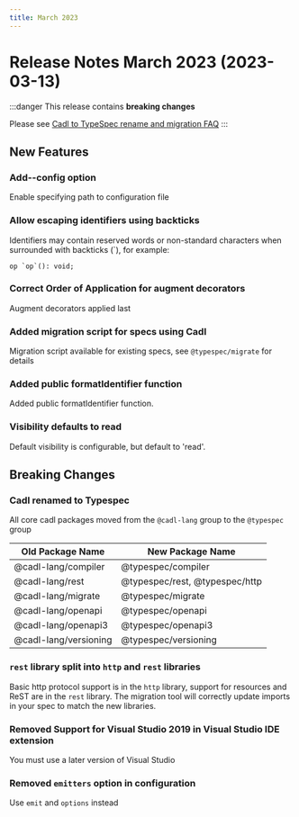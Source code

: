 ```yaml
---
title: March 2023
---
```


# Release Notes March 2023 (2023-03-13)

:::danger
This release contains **breaking changes**

Please see [Cadl to TypeSpec rename and migration FAQ](./cadl-typespec-migration.md)
:::

## New Features

### Add--config option

Enable specifying path to configuration file

### Allow escaping identifiers using backticks

Identifiers may contain reserved words or non-standard characters when surrounded with backticks (`), for example:

```typespec
op `op`(): void;
```

### Correct Order of Application for augment decorators

Augment decorators applied last

### Added migration script for specs using Cadl

Migration script available for existing specs, see `@typespec/migrate` for details

### Added public formatIdentifier function

Added public formatIdentifier function.

### Visibility defaults to read

Default visibility is configurable, but default to 'read'.

## Breaking Changes

### Cadl renamed to Typespec

All core cadl packages moved from the `@cadl-lang` group to the `@typespec` group

| Old Package Name      | New Package Name               |
| --------------------- | ------------------------------ |
| @cadl-lang/compiler   | @typespec/compiler             |
| @cadl-lang/rest       | @typespec/rest, @typespec/http |
| @cadl-lang/migrate    | @typespec/migrate              |
| @cadl-lang/openapi    | @typespec/openapi              |
| @cadl-lang/openapi3   | @typespec/openapi3             |
| @cadl-lang/versioning | @typespec/versioning           |

### `rest` library split into `http` and `rest` libraries

Basic http protocol support is in the `http` library, support for resources and ReST are in the `rest` library. The migration tool will correctly update imports in your spec to match the new
libraries.

### Removed Support for Visual Studio 2019 in Visual Studio IDE extension

You must use a later version of Visual Studio

### Removed `emitters` option in configuration

Use `emit` and `options` instead
